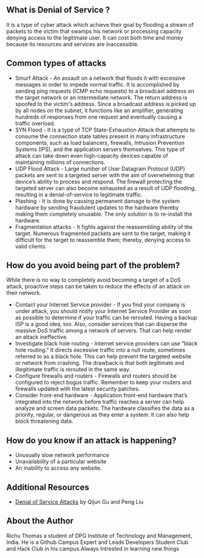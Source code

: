 ## What is Denial of Service ?
It is a type of cyber attack which achieve their goal by flooding a stream of packets to the victim that swamps his network or processing capacity denying access to the legitimate user. It can cost both time and money because its resources and services are inaccessible.

## Common types of attacks 

- Smurf Attack - An assault on a network that floods it with excessive messages in order to impede normal traffic. It is accomplished by sending ping requests (ICMP echo requests) to a broadcast address on the target network or an intermediate network. The return address is spoofed to the victim's address. Since a broadcast address is picked up by all nodes on the subnet, it functions like an amplifier, generating hundreds of responses from one request and eventually causing a traffic overload.
- SYN Flood - It is a type of TCP State-Exhaustion Attack  that attempts to consume the connection state tables present in many infrastructure components, such as load balancers, firewalls, Intrusion Prevention Systems (IPS), and the application servers themselves. This type of attack can take down even high-capacity devices capable of maintaining millions of connections.
- UDP Flood Attack - Large number of User Datagram Protocol (UDP) packets are sent to a targeted server with the aim of overwhelming that device’s ability to process and respond. The firewall protecting the targeted server can also become exhausted as a result of UDP flooding, resulting in a denial-of-service to legitimate traffic.
- Plashing - It is done by causing permanent damage to the system hardware by sending fraudulent updates to the hardware thereby making them completely unusable. The only solution is to re-install the hardware.
- Fragmentation attacks - It fights against the reassembling ability of the target. Numerous fragmented packets are sent to the target, making it difficult for the target to reassemble them; thereby, denying access to valid clients.

## How do you avoid being part of the problem?

While there is no way to completely avoid becoming a target of a DoS attack, proactive steps can be taken to reduce the effects of an attack on their network.

- Contact your Internet Service provider - If you find your company is under attack, you should notify your Internet Service Provider as soon as possible to determine if your traffic can be rerouted. Having a backup ISP is a good idea, too. Also, consider services that can disperse the massive DoS traffic among a network of servers. That can help render an attack ineffective.
- Investigate black hole routing - Internet service providers can use “black hole routing.” It directs excessive traffic into a null route, sometimes referred to as a black hole. This can help prevent the targeted website or network from crashing. The drawback is that both legitimate and illegitimate traffic is rerouted in the same way.
- Configure firewalls and routers - Firewalls and routers should be configured to reject bogus traffic. Remember to keep your routers and firewalls updated with the latest security patches.
- Consider front-end hardware - Application front-end hardware that’s integrated into the network before traffic reaches a server can help analyze and screen data packets. The hardware classifies the data as a priority, regular, or dangerous as they enter a system. It can also help block threatening data.

## How do you know if an attack is happening?

- Unusually slow network performance
- Unavailability of a particular website
- An inability to access any website.

## Additional Resources

- [Denial of Service Attacks](https://s2.ist.psu.edu/paper/DDoS-Chap-Gu-June-07.pdf) by Qijun Gu and Peng Liu

## About the Author

Richu Thomas a student of DPG Institute of Technology and Management, India. He is a Github Campus Expert and Leads Developers Student Club and Hack Club in his campus.Always Intrested in learning new things
